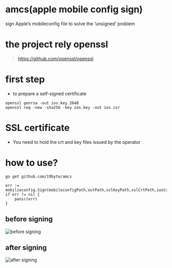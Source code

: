 # amcs(apple mobile config sign)
sign Apple’s mobileconfig file to solve the ‘unsigned’ problem

# the project rely openssl
> https://github.com/openssl/openssl

# first step

* to prepare a self-signed certificate

```
openssl genrsa -out ios.key 2048
openssl req -new -sha256 -key ios.key -out ios.csr
```

# SSL certificate

* You need to hold the crt and key files issued by the operator

# how to use?

```
go get github.com/19byte/amcs

err := mobilieconfig.Sign(mobileconfigPath,outPath,sslKeyPath,sslCrtPath,iosCrtPath)
if err != nil {
    panic(err)
}
```

## before signing
![before signing](https://s3.bmp.ovh/imgs/2021/10/b337ce84d8081225.png)

## after signing

![after signing](https://s3.bmp.ovh/imgs/2021/10/922cab47d0be5a6a.png)